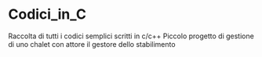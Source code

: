 # Codici_in_C
Raccolta di tutti i codici semplici  scritti in c/c++
Piccolo progetto di gestione di uno chalet con attore il gestore dello stabilimento
